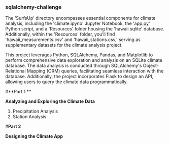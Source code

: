 ### sqlalchemy-challenge

The 'SurfsUp' directory encompasses essential components for climate analysis, including the 'climate.ipynb' Jupyter Notebook, the 'app.py' Python script, and a 'Resources' folder housing the 'hawaii.sqlite' database. 
Additionally, within the 'Resources' folder, you'll find 'hawaii_measurements.csv' and 'hawaii_stations.csv,' serving as supplementary datasets for the climate analysis project.

This project leverages Python, SQLAlchemy, Pandas, and Matplotlib to perform comprehensive data exploration and analysis on an SQLite climate database.
The data analysis is conducted through SQLAlchemy's Object-Relational Mapping (ORM) queries, facilitating seamless interaction with the database. 
Additionally, the project incorporates Flask to design an API, allowing users to query the climate data programmatically.

#**Part 1 **

**Analyzing and Exploring the Climate Data**
1) Precipitation Analysis
2) Station Analysis

#**Part 2**

**Designing the Climate App**

